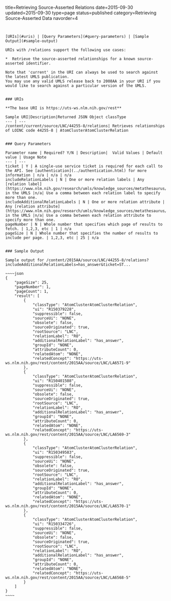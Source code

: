 title=Retrieving Source-Asserted Relations
date=2015-09-30
updated=2015-09-30
type=page
status=published
category=Retrieving Source-Asserted Data
navorder=4
~~~~~~


[URIs](#uris) | [Query Parameters](#query-parameters) | [Sample Output](#sample-output)

URIs with /relations support the following use cases:

*  Retrieve the source-asserted relationships for a known source-asserted identifier.

Note that 'current' in the URI can always be used to search against the latest UMLS publication.
You may use any valid UMLS release back to 2008AA in your URI if you would like to search against a particular version of the UMLS.


### URIs

**The base URI is https://uts-ws.nlm.nih.gov/rest**

Sample URI|Description|Returned JSON Object classType
--- | ---
/content/current/source/LNC/44255-8/relations| Retrieves relationships of LOINC code 44255-8 | AtomClusterAtomClusterRelation


### Query Parameters

Parameter name | Required? Y/N | Description|  Valid Values | Default value | Usage Note
--- | ---
ticket | Y | A single-use service ticket is required for each call to the API. See [authentication](../authentication.html) for more information | n/a | n/a | n/a
includeRelationLabels | N | One or more relation labels | Any [relation label](https://www.nlm.nih.gov/research/umls/knowledge_sources/metathesaurus/release/abbreviations.html#mrdoc_REL) in the UMLS |n/a| Use a comma between each relation label to specify more than one.
includeAdditionalRelationLabels | N | One or more relation attribute | Any [relation attribute](https://www.nlm.nih.gov/research/umls/knowledge_sources/metathesaurus/release/abbreviations.html#mrdoc_RELA) in the UMLS |n/a| Use a comma between each relation attribute to specify more than one.
pageNumber | N | Whole number that specifies which page of results to fetch. | 1,2,3, etc | 1 | n/a
pageSize | N | Whole number that specifies the number of results to include per page. | 1,2,3, etc | 25 | n/a


### Sample Output

Sample output for /content/2015AA/source/LNC/44255-8/relations?includeAdditionalRelationLabels=has_answer&ticket=ST...

~~~~json
{
    "pageSize": 25,
    "pageNumber": 1,
    "pageCount": 1,
    "result": [
        {
            "classType": "AtomClusterAtomClusterRelation",
            "ui": "R150379228",
            "suppressible": false,
            "sourceUi": "NONE",
            "obsolete": false,
            "sourceOriginated": true,
            "rootSource": "LNC",
            "relationLabel": "RO",
            "additionalRelationLabel": "has_answer",
            "groupId": "NONE",
            "attributeCount": 0,
            "relatedAtom": "NONE",
            "relatedConcept": "https://uts-ws.nlm.nih.gov/rest/content/2015AA/source/LNC/LA6571-9"
        },
        {
            "classType": "AtomClusterAtomClusterRelation",
            "ui": "R150401508",
            "suppressible": false,
            "sourceUi": "NONE",
            "obsolete": false,
            "sourceOriginated": true,
            "rootSource": "LNC",
            "relationLabel": "RO",
            "additionalRelationLabel": "has_answer",
            "groupId": "NONE",
            "attributeCount": 0,
            "relatedAtom": "NONE",
            "relatedConcept": "https://uts-ws.nlm.nih.gov/rest/content/2015AA/source/LNC/LA6569-3"
        },
        {
            "classType": "AtomClusterAtomClusterRelation",
            "ui": "R150349583",
            "suppressible": false,
            "sourceUi": "NONE",
            "obsolete": false,
            "sourceOriginated": true,
            "rootSource": "LNC",
            "relationLabel": "RO",
            "additionalRelationLabel": "has_answer",
            "groupId": "NONE",
            "attributeCount": 0,
            "relatedAtom": "NONE",
            "relatedConcept": "https://uts-ws.nlm.nih.gov/rest/content/2015AA/source/LNC/LA6570-1"
        },
        {
            "classType": "AtomClusterAtomClusterRelation",
            "ui": "R150334726",
            "suppressible": false,
            "sourceUi": "NONE",
            "obsolete": false,
            "sourceOriginated": true,
            "rootSource": "LNC",
            "relationLabel": "RO",
            "additionalRelationLabel": "has_answer",
            "groupId": "NONE",
            "attributeCount": 0,
            "relatedAtom": "NONE",
            "relatedConcept": "https://uts-ws.nlm.nih.gov/rest/content/2015AA/source/LNC/LA6568-5"
        }
    ]
}
~~~~

